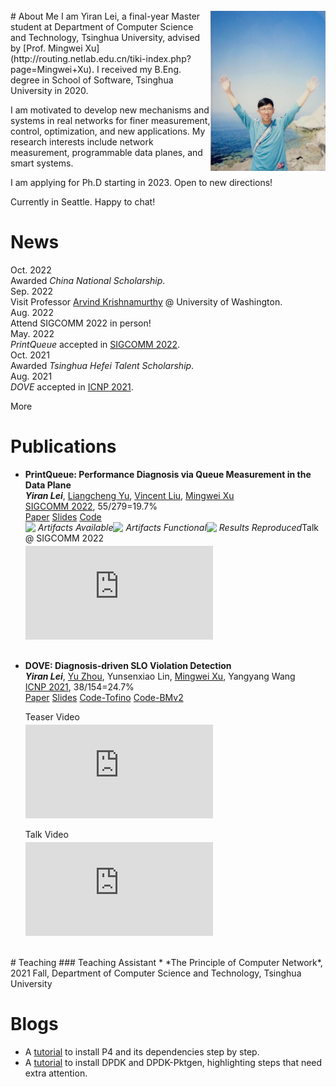 <br>
<div>
    <img align="right" src="assets/images/YiranLei.jpg" style="zoom:25%;" />
</div>
# About Me
I am Yiran Lei, a final-year Master student at Department of Computer Science and Technology, Tsinghua University, advised by [Prof. Mingwei Xu](http://routing.netlab.edu.cn/tiki-index.php?page=Mingwei+Xu). I received my B.Eng. degree in School of Software, Tsinghua University in 2020. 

I am motivated to develop new mechanisms and systems in real networks for finer measurement, control, optimization, and new applications. My research interests include network measurement, programmable data planes, and smart systems.

<div class="info">
    <div class="info_text">
        <p>I am applying for Ph.D starting in 2023. Open to new directions!</p>
        <p>Currently in Seattle. Happy to chat!</p>
    </div>
</div>

# News
<div class="news_list">
  <div class="news_list_item" id="nli0">
    <div class="news_date">Oct. 2022</div>
    <div class="news_content">Awarded <em>China National Scholarship</em>.</div>
  </div>
  <div class="news_list_item" id="nli1">
    <div class="news_date">Sep. 2022</div>
    <div class="news_content">Visit Professor <a href="https://www.cs.washington.edu/people/faculty/arvind">Arvind Krishnamurthy</a> @ University of Washington.</div>
  </div>
  <div class="news_list_item" id="nli2">
    <div class="news_date">Aug. 2022</div>
    <div class="news_content">Attend SIGCOMM 2022 in person! </div>
  </div>
  <div class="news_list_item" id="nli3">
    <div class="news_date">May. 2022</div>
    <div class="news_content"> <em>PrintQueue</em> accepted in <a href="https://conferences.sigcomm.org/sigcomm/2022/program.html">SIGCOMM 2022</a>. </div>
  </div>
  <div class="news_list_item" id="nli4">
    <div class="news_date">Oct. 2021</div>
    <div class="news_content"> Awarded <em>Tsinghua Hefei Talent Scholarship</em>.</div>
  </div>
  <div class="news_list_item" id="nli5">
    <div class="news_date">Aug. 2021</div>
    <div class="news_content"> <em>DOVE</em> accepted in <a href="https://icnp21.cs.ucr.edu/program.html">ICNP 2021</a>.</div>
  </div>
</div>

<a class="news_button" onclick='news_list_shift()'>More</a>

# Publications
* **PrintQueue: Performance Diagnosis via Queue Measurement in the Data Plane** <br />
  ***Yiran Lei***, <a href="https://liangchengyu.com/" class="paperauthor">Liangcheng Yu</a>, <a href="https://vincen.tl/index.html" class="paperauthor">Vincent Liu</a>, <a href="http://routing.netlab.edu.cn/tiki-index.php?page=Mingwei+Xu" class="paperauthor">Mingwei Xu</a> <br />
  [SIGCOMM 2022](https://conferences.sigcomm.org/sigcomm/2022/program.html), 55/279=19.7% <br />
  <a href="https://dl.acm.org/doi/10.1145/3544216.3544257" class="paperlink">Paper</a> <a href="/assets/papers/PrintQueue/PrintQueue_v0.98.pdf" class="paperlink">Slides</a> <a href="https://github.com/A-Dying-Pig/PrintQueue" class="paperlink">Code</a> <br />
  <div style="float: left">
    <img style="float: left" src="https://www.acm.org/binaries/content/gallery/acm/publications/artifact-review-v1_1-badges/artifacts_available_v1_1.png" width=20><span style="float: left"><em>Artifacts Available</em></span>
  </div>
  <div style="float: left">
    <img style="float: left" src="https://www.acm.org/binaries/content/gallery/acm/publications/artifact-review-v1_1-badges/artifacts_evaluated_functional_v1_1.png" width=20><span style="float: left"><em>Artifacts Functional</em></span>
  </div>
  <div style="float: left">
    <img style="float: left" src="https://www.acm.org/binaries/content/gallery/acm/publications/artifact-review-v1_1-badges/results_reproduced_v1_1.png" width=20><span style="float: left"><em>Results Reproduced</em></span>
  </div>
  <p style="clear: left"> </p>
  <div class="embed-first" style="margin-top: -17px">
    <p>Talk @ SIGCOMM 2022</p>
    <iframe src="https://www.youtube.com/embed/2mmWR2RVBmI" frameborder="0" allowfullscreen style="margin-top: -10px"></iframe>
  </div> 

<p style="clear: left; margin-bottom: 30px"></p>

* **DOVE: Diagnosis-driven SLO Violation Detection**<br />
  ***Yiran Lei***, <a href="https://zhouyu-sunny.github.io/" class="paperauthor">Yu Zhou</a>, Yunsenxiao Lin, <a href="http://routing.netlab.edu.cn/tiki-index.php?page=Mingwei+Xu" class="paperauthor">Mingwei Xu</a>, Yangyang Wang <br />
  [ICNP 2021](https://icnp21.cs.ucr.edu/program.html), 38/154=24.7% <br />
  <a href="https://ieeexplore.ieee.org/document/9651986" class="paperlink">Paper</a> <a href="/assets/papers/DOVE/DOVE.pdf" class="paperlink">Slides</a> <a href="https://gitlab.com/A-Dying-Pig/dove" class="paperlink">Code-Tofino</a> <a href="https://gitlab.com/A-Dying-Pig/dove-bmv2" class="paperlink">Code-BMv2</a>
  <div class="embed-video-wrapper">
    <div class="embed-first">
        <p>Teaser Video</p>
        <iframe src="https://www.youtube.com/embed/hDGp2wkwsf0" frameborder="0" allowfullscreen style="margin-top: -10px"></iframe>
    </div>
    <div class="embed-second">
        <p>Talk Video</p>
        <iframe src="https://www.youtube.com/embed/opzT5JAfrt8" frameborder="0" allowfullscreen style="margin-top: -10px"></iframe>
    </div>
  </div>
  
<p style="clear: left"></p>
<br />
# Teaching
### Teaching Assistant
* *The Principle of Computer Network*, 2021 Fall, Department of Computer Science and Technology, Tsinghua University

# Blogs
* A [tutorial](https://www.yiranlei.com/P4_Installation_Tutorial) to install P4 and its dependencies step by step.
* A [tutorial](https://www.yiranlei.com/DPDK_Installation_Tutorial) to install DPDK and DPDK-Pktgen, highlighting steps that need extra attention.
